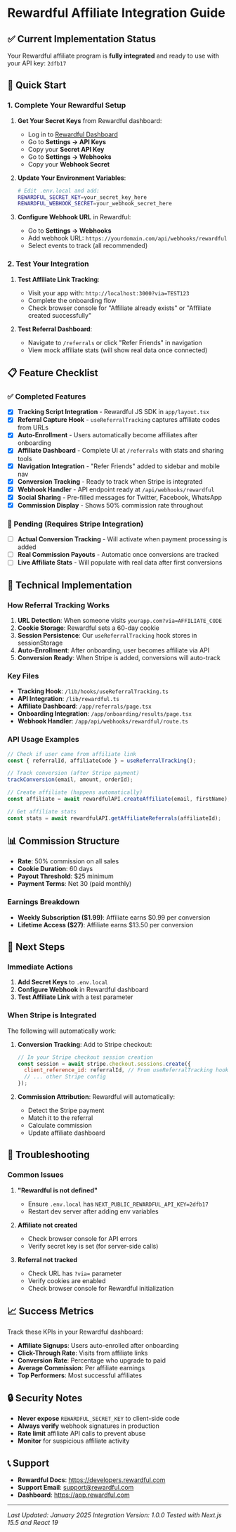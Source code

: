 # Rewardful Affiliate Integration Guide

## ✅ Current Implementation Status

Your Rewardful affiliate program is **fully integrated** and ready to use with your API key: `2dfb17`

## 🚀 Quick Start

### 1. Complete Your Rewardful Setup

1. **Get Your Secret Keys** from Rewardful dashboard:
   - Log in to [Rewardful Dashboard](https://app.rewardful.com)
   - Go to **Settings → API Keys**
   - Copy your **Secret API Key**
   - Go to **Settings → Webhooks**
   - Copy your **Webhook Secret**

2. **Update Your Environment Variables**:
   ```bash
   # Edit .env.local and add:
   REWARDFUL_SECRET_KEY=your_secret_key_here
   REWARDFUL_WEBHOOK_SECRET=your_webhook_secret_here
   ```

3. **Configure Webhook URL** in Rewardful:
   - Go to **Settings → Webhooks**
   - Add webhook URL: `https://yourdomain.com/api/webhooks/rewardful`
   - Select events to track (all recommended)

### 2. Test Your Integration

1. **Test Affiliate Link Tracking**:
   - Visit your app with: `http://localhost:3000?via=TEST123`
   - Complete the onboarding flow
   - Check browser console for "Affiliate already exists" or "Affiliate created successfully"

2. **Test Referral Dashboard**:
   - Navigate to `/referrals` or click "Refer Friends" in navigation
   - View mock affiliate stats (will show real data once connected)

## 📋 Feature Checklist

### ✅ Completed Features

- [x] **Tracking Script Integration** - Rewardful JS SDK in `app/layout.tsx`
- [x] **Referral Capture Hook** - `useReferralTracking` captures affiliate codes from URLs
- [x] **Auto-Enrollment** - Users automatically become affiliates after onboarding
- [x] **Affiliate Dashboard** - Complete UI at `/referrals` with stats and sharing tools
- [x] **Navigation Integration** - "Refer Friends" added to sidebar and mobile nav
- [x] **Conversion Tracking** - Ready to track when Stripe is integrated
- [x] **Webhook Handler** - API endpoint ready at `/api/webhooks/rewardful`
- [x] **Social Sharing** - Pre-filled messages for Twitter, Facebook, WhatsApp
- [x] **Commission Display** - Shows 50% commission rate throughout

### 🔄 Pending (Requires Stripe Integration)

- [ ] **Actual Conversion Tracking** - Will activate when payment processing is added
- [ ] **Real Commission Payouts** - Automatic once conversions are tracked
- [ ] **Live Affiliate Stats** - Will populate with real data after first conversions

## 🔧 Technical Implementation

### How Referral Tracking Works

1. **URL Detection**: When someone visits `yourapp.com?via=AFFILIATE_CODE`
2. **Cookie Storage**: Rewardful sets a 60-day cookie
3. **Session Persistence**: Our `useReferralTracking` hook stores in sessionStorage
4. **Auto-Enrollment**: After onboarding, user becomes affiliate via API
5. **Conversion Ready**: When Stripe is added, conversions will auto-track

### Key Files

- **Tracking Hook**: `/lib/hooks/useReferralTracking.ts`
- **API Integration**: `/lib/rewardful.ts`
- **Affiliate Dashboard**: `/app/referrals/page.tsx`
- **Onboarding Integration**: `/app/onboarding/results/page.tsx`
- **Webhook Handler**: `/app/api/webhooks/rewardful/route.ts`

### API Usage Examples

```typescript
// Check if user came from affiliate link
const { referralId, affiliateCode } = useReferralTracking();

// Track conversion (after Stripe payment)
trackConversion(email, amount, orderId);

// Create affiliate (happens automatically)
const affiliate = await rewardfulAPI.createAffiliate(email, firstName);

// Get affiliate stats
const stats = await rewardfulAPI.getAffiliateReferrals(affiliateId);
```

## 📊 Commission Structure

- **Rate**: 50% commission on all sales
- **Cookie Duration**: 60 days
- **Payout Threshold**: $25 minimum
- **Payment Terms**: Net 30 (paid monthly)

### Earnings Breakdown
- **Weekly Subscription ($1.99)**: Affiliate earns $0.99 per conversion
- **Lifetime Access ($27)**: Affiliate earns $13.50 per conversion

## 🎯 Next Steps

### Immediate Actions

1. **Add Secret Keys** to `.env.local`
2. **Configure Webhook** in Rewardful dashboard
3. **Test Affiliate Link** with a test parameter

### When Stripe is Integrated

The following will automatically work:

1. **Conversion Tracking**: Add to Stripe checkout:
   ```javascript
   // In your Stripe checkout session creation
   const session = await stripe.checkout.sessions.create({
     client_reference_id: referralId, // From useReferralTracking hook
     // ... other Stripe config
   });
   ```

2. **Commission Attribution**: Rewardful will automatically:
   - Detect the Stripe payment
   - Match it to the referral
   - Calculate commission
   - Update affiliate dashboard

## 🐛 Troubleshooting

### Common Issues

1. **"Rewardful is not defined"**
   - Ensure `.env.local` has `NEXT_PUBLIC_REWARDFUL_API_KEY=2dfb17`
   - Restart dev server after adding env variables

2. **Affiliate not created**
   - Check browser console for API errors
   - Verify secret key is set (for server-side calls)

3. **Referral not tracked**
   - Check URL has `?via=` parameter
   - Verify cookies are enabled
   - Check browser console for Rewardful initialization

## 📈 Success Metrics

Track these KPIs in your Rewardful dashboard:

- **Affiliate Signups**: Users auto-enrolled after onboarding
- **Click-Through Rate**: Visits from affiliate links
- **Conversion Rate**: Percentage who upgrade to paid
- **Average Commission**: Per affiliate earnings
- **Top Performers**: Most successful affiliates

## 🔒 Security Notes

- **Never expose** `REWARDFUL_SECRET_KEY` to client-side code
- **Always verify** webhook signatures in production
- **Rate limit** affiliate API calls to prevent abuse
- **Monitor** for suspicious affiliate activity

## 📞 Support

- **Rewardful Docs**: https://developers.rewardful.com
- **Support Email**: support@rewardful.com
- **Dashboard**: https://app.rewardful.com

---

*Last Updated: January 2025*
*Integration Version: 1.0.0*
*Tested with Next.js 15.5 and React 19*